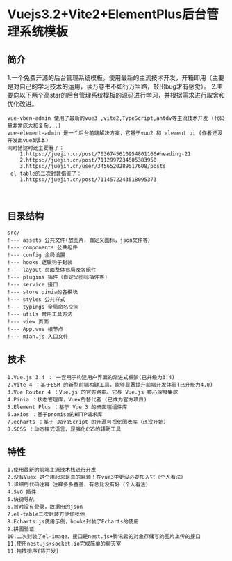 # Vuejs3.2+Vite2+ElementPlus后台管理系统模板

## 简介

1.一个免费开源的后台管理系统模板。使用最新的主流技术开发，开箱即用（主要是对自己的学习技术的运用，读万卷书不如行万里路，敲出bug才有感觉）。
2.主要向以下两个高star的后台管理系统模板的源码进行学习，并根据需求进行取舍和优化改进。

```
vue-vben-admin 使用了最新的vue3 ,vite2,TypeScript,antdv等主流技术开发 (代码量非常庞大和复杂...)
vue-element-admin 是一个后台前端解决方案，它基于vuu2 和 element ui (作者还没开发出vue3版本)
同时搭建时还主要看了：
    1.https://juejin.cn/post/7036745610954801166#heading-21
    2.https://juejin.cn/post/7112997234505383950
    3.https://juejin.cn/user/3456520289517608/posts
 el-table的二次封装借鉴了：
    1.https://juejin.cn/post/7114572243518095373 
```

<br/>

## 目录结构

```
src/
!--- assets 公共文件(放图片，自定义图标，json文件等）
!--- components 公共组件
!--- config 全局设置 
!--- hooks 逻辑钩子封装
!--- layout 页面整体布局及各组件
!--- plugins 插件（自定义图标插件等)
!--- service 接口
!--- store pinia的各模块
!--- styles 公共样式
!--- typings 全局命名空间
!--- utils 常用工具方法
!--- view 页面
!--- App.vue 根节点
!--- mian.js 入口文件
```

## 技术

```
1.Vue.js 3.4 ： 一套用于构建用户界面的渐进式框架(已升级为3.4)
2.Vite 4 ：基于ESM 的新型前端构建工具，能够显著提升前端开发体验(已升级为4.0)
3.Vue Router 4 ：Vue.js 的官方路由。它与 Vue.js 核心深度集成
4.Pinia ：状态管理库，Vuex的替代者 (已成为官方项目)
5.Element Plus ：基于 Vue 3 的桌面端组件库
6.axios ：基于promise的HTTP请求库
7.echarts ：基于 JavaScript 的开源可视化图表库（还没开始）
8.SCSS ：动态样式语言，是强化CSS的辅助工具
```

## 特性

```
1.使用最新的前端主流技术栈进行开发
2.没有Vuex 这个用起来是真的麻烦！在vue3中更没必要加入它（个人看法）
3.详细的代码注释 注释多多益善，有总比没有好（个人看法）
4.SVG 插件
5.快捷导航
6.暂时没有登录，数据用的json
7.el-table二次封装方便你我他
8.Echarts.js使用示例，hooks封装了Echarts的使用
9.拼图验证
10.二次封装了el-image，接口是nest.js+腾讯云的对象存储写的图片上传的接口
11.使用nest.js+socket.io完成简单的聊天室
11.拖拽排序(待开发)
```
